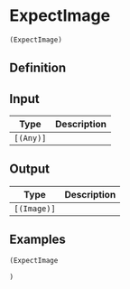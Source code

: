 # ExpectImage

```clojure
(ExpectImage)
```

## Definition


## Input
| Type | Description |
|------|-------------|
| `[(Any)]` |  |


## Output
| Type | Description |
|------|-------------|
| `[(Image)]` |  |


## Examples

```clojure
(ExpectImage

)
```
